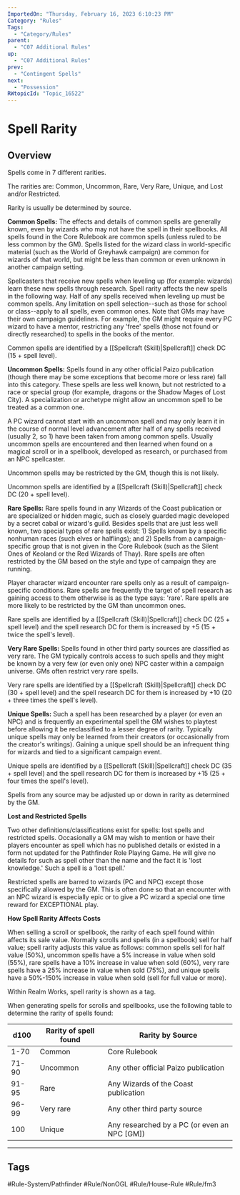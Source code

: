 ```yaml
---
ImportedOn: "Thursday, February 16, 2023 6:10:23 PM"
Category: "Rules"
Tags:
  - "Category/Rules"
parent:
  - "C07 Additional Rules"
up:
  - "C07 Additional Rules"
prev:
  - "Contingent Spells"
next:
  - "Possession"
RWtopicId: "Topic_16522"
---
```

# Spell Rarity
## Overview
Spells come in 7 different rarities.  

The rarities are: Common, Uncommon, Rare, Very Rare, Unique, and Lost and/or Restricted.

Rarity is usually be determined by source.

**Common Spells:** The effects and details of common spells are generally known, even by wizards who may not have the spell in their spellbooks. All spells found in the Core Rulebook are common spells (unless ruled to be less common by the GM). Spells listed for the wizard class in world-specific material (such as the World of Greyhawk campaign) are common for wizards of that world, but might be less than common or even unknown in another campaign setting.

Spellcasters that receive new spells when leveling up (for example: wizards) learn these new spells through research. Spell rarity affects the new spells in the following way. Half of any spells received when leveling up must be common spells. Any limitation on spell selection--such as those for school or class--apply to all spells, even common ones. Note that GMs may have their own campaign guidelines. For example, the GM might require every PC wizard to have a mentor, restricting any 'free' spells (those not found or directly researched) to spells in the books of the mentor.

Common spells are identified by a [[Spellcraft (Skill)|Spellcraft]] check DC (15 + spell level).

**Uncommon Spells:** Spells found in any other official Paizo publication (though there may be some exceptions that become more or less rare) fall into this category. These spells are less well known, but not restricted to a race or special group (for example, dragons or the Shadow Mages of Lost City). A specialization or archetype might allow an uncommon spell to be treated as a common one.

A PC wizard cannot start with an uncommon spell and may only learn it in the course of normal level advancement after half of any spells received (usually 2, so 1) have been taken from among common spells. Usually uncommon spells are encountered and then learned when found on a magical scroll or in a spellbook, developed as research, or purchased from an NPC spellcaster.

Uncommon spells may be restricted by the GM, though this is not likely.

Uncommon spells are identified by a [[Spellcraft (Skill)|Spellcraft]] check DC (20 + spell level).

**Rare Spells:** Rare spells found in any Wizards of the Coast publication or are specialized or hidden magic, such as closely guarded magic developed by a secret cabal or wizard's guild. Besides spells that are just less well known, two special types of rare spells exist: 1) Spells known by a specific nonhuman races (such elves or halflings); and 2) Spells from a campaign-specific group that is not given in the Core Rulebook (such as the Silent Ones of Keoland or the Red Wizards of Thay). Rare spells are often restricted by the GM based on the style and type of campaign they are running.

Player character wizard encounter rare spells only as a result of campaign-specific conditions. Rare spells are frequently the target of spell research as gaining access to them otherwise is as the type says: 'rare'. Rare spells are more likely to be restricted by the GM than uncommon ones.

Rare spells are identified by a [[Spellcraft (Skill)|Spellcraft]] check DC (25 + spell level) and the spell research DC for them is increased by +5 (15 + twice the spell's level).

**Very Rare Spells:** Spells found in other third party sources are classified as very rare. The GM typically controls access to such spells and they might be known by a very few (or even only one) NPC caster within a campaign universe. GMs often restrict very rare spells.

Very rare spells are identified by a [[Spellcraft (Skill)|Spellcraft]] check DC (30 + spell level) and the spell research DC for them is increased by +10 (20 + three times the spell's level).

**Unique Spells:** Such a spell has been researched by a player (or even an NPC) and is frequently an experimental spell the GM wishes to playtest before allowing it be reclassified to a lesser degree of rarity. Typically unique spells may only be learned from their creators (or occasionally from the creator's writings). Gaining a unique spell should be an infrequent thing for wizards and tied to a significant campaign event.

Unique spells are identified by a [[Spellcraft (Skill)|Spellcraft]] check DC (35 + spell level) and the spell research DC for them is increased by +15 (25 + four times the spell's level).

Spells from any source may be adjusted up or down in rarity as determined by the GM.

**Lost and Restricted Spells**

Two other definitions/classifications exist for spells: lost spells and restricted spells. Occasionally a GM may wish to mention or have their players encounter as spell which has no published details or existed in a form not updated for the Pathfinder Role Playing Game. He will give no details for such as spell other than the name and the fact it is 'lost knowledge.' Such a spell is a 'lost spell.'

Restricted spells are barred to wizards (PC and NPC) except those specifically allowed by the GM. This is often done so that an encounter with an NPC wizard is especially epic or to give a PC wizard a special one time reward for EXCEPTIONAL play.

**How Spell Rarity Affects Costs**

When selling a scroll or spellbook, the rarity of each spell found within affects its sale value. Normally scrolls and spells (in a spellbook) sell for half value; spell rarity adjusts this value as follows: common spells sell for half value (50%), uncommon spells have a 5% increase in value when sold (55%), rare spells have a 10% increase in value when sold (60%), very rare spells have a 25% increase in value when sold (75%), and unique spells have a 50%-150% increase in value when sold (sell for full value or more).

Within Realm Works, spell rarity is shown as a tag.

When generating spells for scrolls and spellbooks, use the following table to determine the rarity of spells found:


| **d100** | **Rarity of spell found** | **Rarity by Source** |
|---|---|---|
| 1-70 | Common | Core Rulebook |
| 71-90 | Uncommon | Any other official Paizo publication |
| 91-95 | Rare | Any Wizards of the Coast publication |
| 96-99 | Very rare | Any other third party source |
| 100 | Unique | Any researched by a PC (or even an NPC \[GM]) |


---
## Tags
#Rule-System/Pathfinder #Rule/NonOGL #Rule/House-Rule #Rule/fm3

